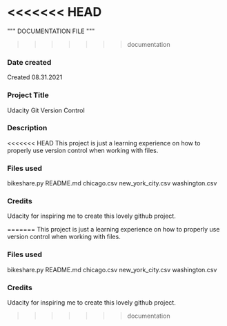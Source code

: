 <<<<<<< HEAD
=======
""" DOCUMENTATION FILE """

>>>>>>> documentation
### Date created
Created 08.31.2021

### Project Title
Udacity Git Version Control

### Description
<<<<<<< HEAD
This project is just a learning experience on how to properly use version control when working with files. 

### Files used
bikeshare.py
README.md
chicago.csv
new_york_city.csv
washington.csv

### Credits
Udacity for inspiring me to create this lovely github project.

=======
This project is just a learning experience on how to properly use version control when working with files.

### Files used
bikeshare.py README.md chicago.csv new_york_city.csv washington.csv

### Credits
Udacity for inspiring me to create this lovely github project.
>>>>>>> documentation
